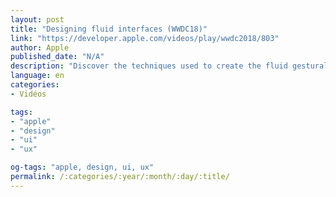 ```yaml
---
layout: post
title: "Designing fluid interfaces (WWDC18)"
link: "https://developer.apple.com/videos/play/wwdc2018/803"
author: Apple
published_date: "N/A"
description: "Discover the techniques used to create the fluid gestural interface of iPhone X. Learn how to design with gestures and motion that feel intuitive and natural, making your app a delight to use."
language: en
categories:
- Vidéos

tags:
- "apple"
- "design"
- "ui"
- "ux"

og-tags: "apple, design, ui, ux"
permalink: /:categories/:year/:month/:day/:title/
---
```

